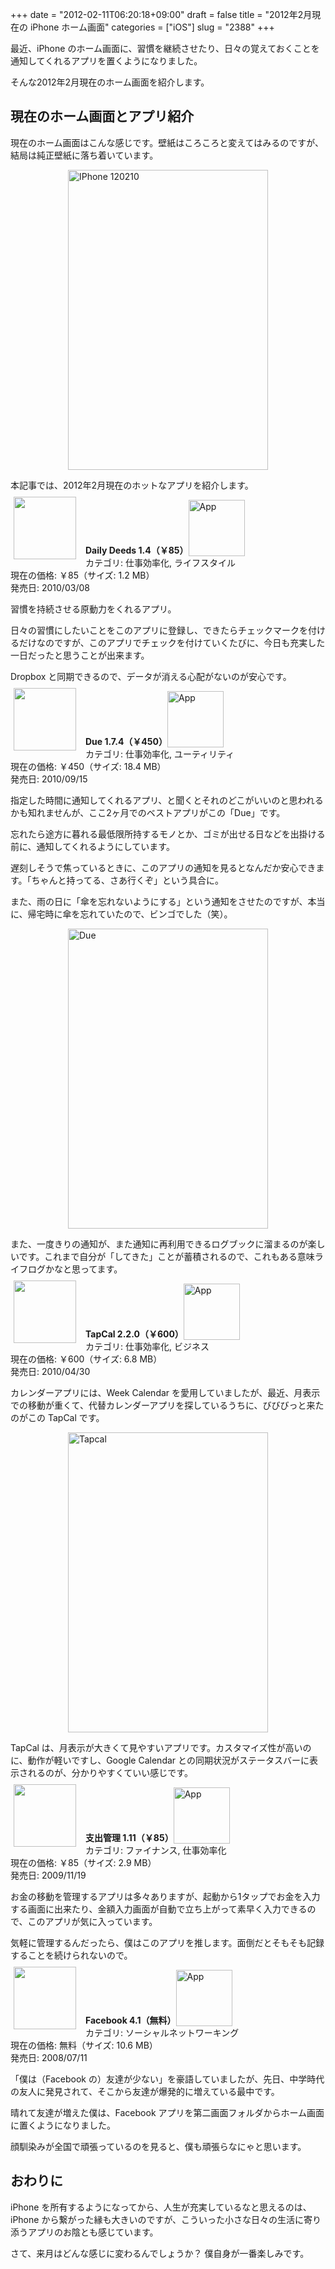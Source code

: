+++
date = "2012-02-11T06:20:18+09:00"
draft = false
title = "2012年2月現在の iPhone ホーム画面"
categories = ["iOS"]
slug = "2388"
+++

最近、iPhone のホーム画面に、習慣を継続させたり、日々の覚えておくことを通知してくれるアプリを置くようになりました。

そんな2012年2月現在のホーム画面を紹介します。

<h2>現在のホーム画面とアプリ紹介</h2>

現在のホーム画面はこんな感じです。壁紙はころころと変えてはみるのですが、結局は純正壁紙に落ち着いています。

<img style="display:block; margin-left:auto; margin-right:auto;" src="/images/2012/02/iPhone_120210.png" alt="IPhone 120210" title="iPhone_120210.png" border="0" width="320" height="480" />

本記事では、2012年2月現在のホットなアプリを紹介します。

<a href="https://itunes.apple.com/jp/app/id358401617?mt=8&uo=4&at=11l3RT" target="_blank" rel="nofollow"><img width="100" class="alignleft" align="left" src="http://a4.mzstatic.com/us/r1000/037/Purple/4e/ef/7a/mzi.kijhtigm.100x100-75.jpg" style="margin: -5px 15px 1px 5px;"></a><strong> Daily Deeds 1.4（￥85）</strong><a href="https://itunes.apple.com/jp/app/id358401617?mt=8&uo=4&at=11l3RT" target="_blank" rel="nofollow"><img src="/images/2012/12/viewinitunes_jp.png" style="vertical-align:bottom;" width="90" alt="App"></a><br> カテゴリ: 仕事効率化, ライフスタイル<br> 現在の価格: ￥85（サイズ: 1.2 MB）<br> 発売日: 2010/03/08<br style="clear: both;">

習慣を持続させる原動力をくれるアプリ。

日々の習慣にしたいことをこのアプリに登録し、できたらチェックマークを付けるだけなのですが、このアプリでチェックを付けていくたびに、今日も充実した一日だったと思うことが出来ます。

Dropbox と同期できるので、データが消える心配がないのが安心です。

<a href="https://itunes.apple.com/jp/app/id390017969?mt=8&uo=4&at=11l3RT" target="_blank" rel="nofollow"><img width="100" class="alignleft" align="left" src="http://a1.mzstatic.com/us/r1000/077/Purple/e9/5f/d7/mzl.umtwvttw.100x100-75.jpg" style="margin: -5px 15px 1px 5px;"></a><strong> Due  1.7.4（￥450）</strong><a href="https://itunes.apple.com/jp/app/id390017969?mt=8&uo=4&at=11l3RT" target="_blank" rel="nofollow"><img src="/images/2012/12/viewinitunes_jp.png" style="vertical-align:bottom;" width="90" alt="App"></a><br> カテゴリ: 仕事効率化, ユーティリティ<br> 現在の価格: ￥450（サイズ: 18.4 MB）<br> 発売日: 2010/09/15<br style="clear: both;">

指定した時間に通知してくれるアプリ、と聞くとそれのどこがいいのと思われるかも知れませんが、ここ2ヶ月でのベストアプリがこの「Due」です。

忘れたら途方に暮れる最低限所持するモノとか、ゴミが出せる日などを出掛ける前に、通知してくれるようにしています。

遅刻しそうで焦っているときに、このアプリの通知を見るとなんだか安心できます。「ちゃんと持ってる、さあ行くぞ」という具合に。

また、雨の日に「傘を忘れないようにする」という通知をさせたのですが、本当に、帰宅時に傘を忘れていたので、ビンゴでした（笑）。

<img style="display:block; margin-left:auto; margin-right:auto;" src="/images/2012/02/due.png" alt="Due" title="due.png" border="0" width="320" height="480" />

また、一度きりの通知が、また通知に再利用できるログブックに溜まるのが楽しいです。これまで自分が「してきた」ことが蓄積されるので、これもある意味ライフログかなと思ってます。

<a href="https://itunes.apple.com/jp/app/id368004350?mt=8&uo=4&at=11l3RT" target="_blank" rel="nofollow"><img width="100" class="alignleft" align="left" src="http://a5.mzstatic.com/us/r1000/083/Purple/b0/5c/72/mzl.jbudnmtu.100x100-75.png" style="margin: -5px 15px 1px 5px;"></a><strong> TapCal  2.2.0（￥600）</strong><a href="https://itunes.apple.com/jp/app/id368004350?mt=8&uo=4&at=11l3RT" target="_blank" rel="nofollow"><img src="/images/2012/12/viewinitunes_jp.png" style="vertical-align:bottom;" width="90" alt="App"></a><br> カテゴリ: 仕事効率化, ビジネス<br> 現在の価格: ￥600（サイズ: 6.8 MB）<br> 発売日: 2010/04/30<br style="clear: both;">

カレンダーアプリには、Week Calendar を愛用していましたが、最近、月表示での移動が重くて、代替カレンダーアプリを探しているうちに、びびびっと来たのがこの TapCal です。

<img style="display:block; margin-left:auto; margin-right:auto;" src="/images/2012/02/tapcal.png" alt="Tapcal" title="tapcal.png" border="0" width="320" height="480" />

TapCal は、月表示が大きくて見やすいアプリです。カスタマイズ性が高いのに、動作が軽いですし、Google Calendar との同期状況がステータスバーに表示されるのが、分かりやすくていい感じです。

<a href="https://itunes.apple.com/jp/app/id339986225?mt=8&uo=4&at=11l3RT" target="_blank" rel="nofollow"><img width="100" class="alignleft" align="left" src="http://a5.mzstatic.com/us/r1000/064/Purple/f1/3d/06/mzl.wqcndspl.100x100-75.jpg" style="margin: -5px 15px 1px 5px;"></a><strong> 支出管理 1.11（￥85）</strong><a href="https://itunes.apple.com/jp/app/id339986225?mt=8&uo=4&at=11l3RT" target="_blank" rel="nofollow"><img src="/images/2012/12/viewinitunes_jp.png" style="vertical-align:bottom;" width="90" alt="App"></a><br> カテゴリ: ファイナンス, 仕事効率化<br> 現在の価格: ￥85（サイズ: 2.9 MB）<br> 発売日: 2009/11/19<br style="clear: both;">

お金の移動を管理するアプリは多々ありますが、起動から1タップでお金を入力する画面に出来たり、金額入力画面が自動で立ち上がって素早く入力できるので、このアプリが気に入っています。

気軽に管理するんだったら、僕はこのアプリを推します。面倒だとそもそも記録することを続けられないので。

<a href="https://itunes.apple.com/jp/app/id284882215?mt=8&uo=4&at=11l3RT" target="_blank" rel="nofollow"><img width="100" class="alignleft" align="left" src="http://a1.mzstatic.com/us/r1000/086/Purple/03/df/55/mzl.ziwhldlf.100x100-75.png" style="margin: -5px 15px 1px 5px;"></a><strong> Facebook 4.1（無料）</strong><a href="https://itunes.apple.com/jp/app/id284882215?mt=8&uo=4&at=11l3RT" target="_blank" rel="nofollow"><img src="/images/2012/12/viewinitunes_jp.png" style="vertical-align:bottom;" width="90" alt="App"></a><br> カテゴリ: ソーシャルネットワーキング<br> 現在の価格: 無料（サイズ: 10.6 MB）<br> 発売日: 2008/07/11<br style="clear: both;">

「僕は（Facebook の）友達が少ない」を豪語していましたが、先日、中学時代の友人に発見されて、そこから友達が爆発的に増えている最中です。

晴れて友達が増えた僕は、Facebook アプリを第二画面フォルダからホーム画面に置くようになりました。

顔馴染みが全国で頑張っているのを見ると、僕も頑張らなにゃと思います。

<h2>おわりに</h2>

iPhone を所有するようになってから、人生が充実しているなと思えるのは、iPhone から繋がった縁も大きいのですが、こういった小さな日々の生活に寄り添うアプリのお陰とも感じています。

さて、来月はどんな感じに変わるんでしょうか？  僕自身が一番楽しみです。
